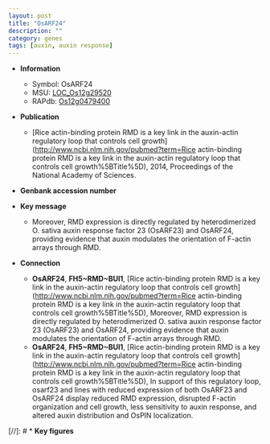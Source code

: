 ```yaml
---
layout: post
title: "OsARF24"
description: ""
category: genes
tags: [auxin, auxin response]
---
```


* **Information**  
    + Symbol: OsARF24  
    + MSU: [LOC_Os12g29520](http://rice.uga.edu/cgi-bin/ORF_infopage.cgi?orf=LOC_Os12g29520)  
    + RAPdb: [Os12g0479400](http://rapdb.dna.affrc.go.jp/viewer/gbrowse_details/irgsp1?name=Os12g0479400)  

* **Publication**  
    + [Rice actin-binding protein RMD is a key link in the auxin-actin regulatory loop that controls cell growth](http://www.ncbi.nlm.nih.gov/pubmed?term=Rice actin-binding protein RMD is a key link in the auxin-actin regulatory loop that controls cell growth%5BTitle%5D), 2014, Proceedings of the National Academy of Sciences.

* **Genbank accession number**  

* **Key message**  
    + Moreover, RMD expression is directly regulated by heterodimerized O. sativa auxin response factor 23 (OsARF23) and OsARF24, providing evidence that auxin modulates the orientation of F-actin arrays through RMD.

* **Connection**  
    + __OsARF24__, __FH5~RMD~BUI1__, [Rice actin-binding protein RMD is a key link in the auxin-actin regulatory loop that controls cell growth](http://www.ncbi.nlm.nih.gov/pubmed?term=Rice actin-binding protein RMD is a key link in the auxin-actin regulatory loop that controls cell growth%5BTitle%5D), Moreover, RMD expression is directly regulated by heterodimerized O. sativa auxin response factor 23 (OsARF23) and OsARF24, providing evidence that auxin modulates the orientation of F-actin arrays through RMD.
    + __OsARF24__, __FH5~RMD~BUI1__, [Rice actin-binding protein RMD is a key link in the auxin-actin regulatory loop that controls cell growth](http://www.ncbi.nlm.nih.gov/pubmed?term=Rice actin-binding protein RMD is a key link in the auxin-actin regulatory loop that controls cell growth%5BTitle%5D), In support of this regulatory loop, osarf23 and lines with reduced expression of both OsARF23 and OsARF24 display reduced RMD expression, disrupted F-actin organization and cell growth, less sensitivity to auxin response, and altered auxin distribution and OsPIN localization.

[//]: # * **Key figures**  


